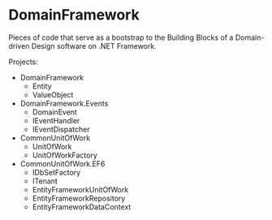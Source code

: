 # DomainFramework

Pieces of code that serve as a bootstrap to the Building Blocks of a Domain-driven Design software on .NET Framework.

Projects:
* DomainFramework
  * Entity
  * ValueObject
* DomainFramework.Events
  * DomainEvent
  * IEventHandler
  * IEventDispatcher
* CommonUnitOfWork
  * UnitOfWork
  * UnitOfWorkFactory
* CommonUnitOfWork.EF6
  * IDbSetFactory
  * ITenant
  * EntityFrameworkUnitOfWork
  * EntityFrameworkRepository
  * EntityFrameworkDataContext
